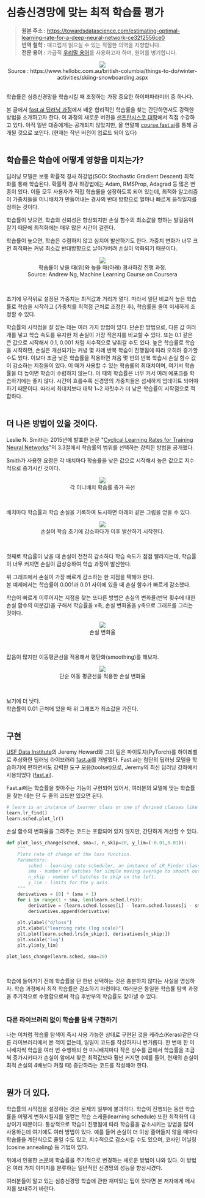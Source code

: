 # 심층신경망에 맞는 최적 학습률 평가
> **원본 주소 :** https://towardsdatascience.com/estimating-optimal-learning-rate-for-a-deep-neural-network-ce32f2556ce0  
> **번역 철학 :** 매끄럽게 읽으실 수 있는 적절한 의역을 지향합니다.  
> **전문 용어 :** 가급적 <a href='http://taewan.kim/docs/ml_glossary/'>우리말 용어</a>를 사용하고자 하며, 원어를 병기합니다.  

<p align="center">
  <img src="./images/1_ymwavXYarjSn8OlTSIrr9A.jpeg">
  <br>
  Source : https://www.hellobc.com.au/british-columbia/things-to-do/winter-activities/skiing-snowboarding.aspx
</p>

<br>
학습률은 심층신경망을 학습시킬 때 조정하는 가장 중요한 하이퍼파라미터 중 하나다.  

본 글에서 <a href='http://www.fast.ai/'>fast.ai 딥러닝 과정</a>에서 배운 합리적인 학습률을 찾는 간단하면서도 강력한 방법을 소개하고자 한다. 이 과정의 새로운 버전을 <a href='https://www.usfca.edu/data-institute/certificates/deep-learning-part-one'>샌프란시스코 대학</a>에서 직접 수강하고 있다. 아직 일반 대중에게는 공개되지 않았지만, 올 연말께 <a href='http://course.fast.ai/'>course.fast.ai</a>를 통해 공개될 것으로 보인다. (현재는 작년 버전이 업로드 되어 있다)  
<br>
  
## 학습률은 학습에 어떻게 영향을 미치는가?
딥러닝 모델은 보통 확률적 경사 하강법(SGD: Stochastic Gradient Descent) 최적화를 통해 학습된다. 확률적 경사 하강법에는 Adam, RMSProp, Adagrad 등 많은 변종이 있다. 이들 모두 사용자가 직접 학습률을 설정하도록 되어 있는데, 최적화 알고리즘이 가중치들을 미니배치가 만들어내는 경사의 반대 방향으로 얼마나 빠르게 움직일지를 정하는 것이다.  

학습률이 낮으면, 학습의 신뢰성은 향상되지만 손실 함수의 최소값을 향하는 발걸음이 잘기 때문에 최적화에는 매우 많은 시간이 걸린다.  

학습률이 높으면, 학습은 수렴하지 않고 심지어 발산하기도 한다. 가중치 변화가 너무 크면 최적화는 커녕 최소값 반대방향으로 날아가버려 손실이 악화되기 때문이다.  

<p align="center">
  <img src="./images/1_EP8stDFdu_OxZFGimCZRtQ.jpeg">
  <br>
  학습률이 낮을 때(위)와 높을 때(아래) 경사하강 진행 과정.<br>  
  Source: Andrew Ng, Machine Learning Course on Coursera
</p>
<br>

초기에 무작위로 설정된 가중치는 최적값과 거리가 멀다. 따라서 일단 비교적 높은 학습률로 학습을 시작하고 (가중치를 최적점 근처로 조정한 후), 학습률을 줄여 미세하게 조정할 수 있다.   

학습률의 시작점을 잘 잡는 데는 여러 가지 방법이 있다. 
단순한 방법으로, 다른 값 여러 개를 넣고 학습 속도를 유지한 채 손실이 가장 적은지를 비교할 수 있다. 또는 0.1 같은 큰 값으로 시작해서 0.1, 0.001 처럼 지수적으로 낮춰갈 수도 있다. 높은 학습률로 학습을 시작하면, 손실은 개선되기는 커녕 몇 차례 반복 학습이 진행됨에 따라 오히려 증가할 수도 있다. 이보다 조금 낮은 학습률을 적용하면 처음 몇 번의 반복 학습시 손실 함수 값이 감소하는 지점들이 있다. 이 때가 사용할 수 있는 학습률의 최대치이며, 여기서 학습률을 더 높이면 학습이 수렴하지 않는다. 이 때의 학습률은 너무 커서 여러 에포크를 학습하기에는 좋지 않다. 시간이 흐를수록 신경망의 가중치들은 섬세하게 업데이트 되어야 하기 때문이다. 따라서 최대치보다 대략 1~2 자릿수가 더 낮은 학습률이 시작점으로 적합하다.  
<br>

## 더 나은 방법이 있을 것이다.
Leslie N. Smith는 2015년에 발표한 논문 "<a href="https://arxiv.org/abs/1506.01186">Cyclical Learning Rates for Training Neural Networks</a>"의 3.3절에서 학습률의 범위를 선택하는 강력한 방법을 공개했다.  

Smith가 사용한 요령은 각 배치마다 학습률을 낮은 값으로 시작해서 높은 값으로 지수적으로 증가시킨 것이다.  

<p align="center">
  <img src="./images/1_zgm3iy7aD4ZsXLiva0xtFg.png">
  <br>
  각 미니배치 학습률 증가 곡선
</p>
<br>

배치마다 학습률과 학습 손실을 기록하여 도시하면 아래와 같은 그림을 얻을 수 있다.  

<p align="center">
  <img src="./images/1_HVj_4LWemjvOWv-cQO9y9g.png">
  <br>
  손실이 학습 초기에 감소하다가 이후 발산하기 시작한다.
</p>
<br>

첫째로 학습률이 낮을 때 손실이 천천히 감소하다 학습 속도가 점점 빨라지는데, 학습률이 너무 커지면 손실이 급상승하여 학습 과정이 발산한다.  

위 그래프에서 손실이 가장 빠르게 감소하는 한 지점을 택해야 한다.  
본 예제에서는 학습률이 0.001과 0.01 사이에 있을 때 손실 함수가 빠르게 감소했다.  

학습이 빠르게 이루어지는 지점을 찾는 또다른 방법은 손실의 변화율(반복 횟수에 대한 손실 함수의 미분값)을 구해서 학습률을 x축, 손실 변화율을 y축으로 그래프를 그리는 것이다.  

<p align="center">
  <img src="./images/1_eYewkhRqRyGg7UsNNaX0Hg.png">
  <br>
  손실 변화율
</p>
<br>

잡음이 많지만 이동평균선을 적용해서 평탄화(smoothing)를 해보자.

<p align="center">
  <img src="./images/1_87mKq_XomYyJE29l91K0dw.png">
  <br>
  단순 이동 평균선을 적용한 손실 변화율
</p>
<br>

보기에 더 낫다.  
학습률이 0.01 근처에 있을 때 위 그래프가 최소값을 가진다.  
<br>

## 구현
<a href='https://www.usfca.edu/data-institute'>USF Data Institute</a>의 Jeremy Howard와 그의 팀은 파이토치(PyTorch)를 하이레벨로 추상화한 딥러닝 라이브러리 <a href='https://github.com/fastai/fastai'>fast.ai</a>를 개발했다. Fast.ai는 첨단의 딥러닝 모델을 학습하기에 편하면서도 강력한 도구 모음(toolset)으로, Jeremy의 최신 딥러닝 강좌에서 사용되었다 (<a href='http://www.fast.ai/'>fast.ai</a>).  

Fast.ai에는 학습률을 찾아주는 기능이 구현되어 있어서, 여러분의 모델에 맞는 학습률을 찾는 데는 단 두 줄의 코드만 있으면 된다.

```python 
# learn is an instance of Learner class or one of derived classes like ConvLearner
learn.lr_find()
learn.sched.plot_lr()
```

손실 함수의 변화율을 그려주는 코드는 포함되어 있지 않지만, 간단하게 계산할 수 있다.
<br>

```python
def plot_loss_change(sched, sma=1, n_skip=20, y_lim=(-0.01,0.01)):
    """
    Plots rate of change of the loss function.
    Parameters:
        sched - learning rate scheduler, an instance of LR_Finder class.
        sma - number of batches for simple moving average to smooth out the curve.
        n_skip - number of batches to skip on the left.
        y_lim - limits for the y axis.
    """
    derivatives = [0] * (sma + 1)
    for i in range(1 + sma, len(learn.sched.lrs)):
        derivative = (learn.sched.losses[i] - learn.sched.losses[i - sma]) / sma
        derivatives.append(derivative)
        
    plt.ylabel("d/loss")
    plt.xlabel("learning rate (log scale)")
    plt.plot(learn.sched.lrs[n_skip:], derivatives[n_skip:])
    plt.xscale('log')
    plt.ylim(y_lim)

plot_loss_change(learn.sched, sma=20)
```
<br>

학습에 들어가기 전에 학습률을 단 한번 선택하는 것은 충분하지 않다는 사실을 명심하자. 학습 과정에서 최적 학습률은 감소하기 마련이다. 여러분은 동일한 학습률 탐색 과정을 주기적으로 수행함으로써 학습 후반부의 학습률도 찾아낼 수 있다.  
<br>

### 다른 라이브러리 없이 학습률 탐색 구현하기
나는 이처럼 학습률 탐색이 즉시 사용 가능한 상태로 구현된 것을 케라스(Keras)같은 다른 라이브러리에서 본 적이 없는데, 일일이 코드를 작성하자니 번거롭다. 한 번에 한 미니배치씩 학습을 여러 번 수행하되 한 미니배치마다 작은 상수를 곱해서 학습률을 조금씩 증가시키다가 손실이 앞에서 찾은 최적값보다 훨씬 커지면 (예를 들어, 현재의 손실이 최적 손실의 4배보다 커질 때) 중단하라는 코드를 작성해야 한다.  
<br>

## 뭔가 더 있다. 
학습률의 시작점을 설정하는 것은 문제의 일부에 불과하다. 학습이 진행되는 동안 학습률을 어떻게 변화시킬지를 일컫는 학습 스케줄(learning schedule) 또한 최적화의 대상이기 때문이다. 통상적으로 학습이 진행됨에 따라 학습률을 감소시키는 방법을 많이 사용하는데 여기에도 여러 방법이 있다. 예를 들어 손실이 더 이상 줄어들지 않을 때마다 학습률을 계단식으로 줄일 수도 있고, 지수적으로 감소시킬 수도 있으며, 코사인 어닐링(cosine annealing) 등 기법이 있다.  

위에서 인용한 <a href='https://arxiv.org/abs/1506.01186'>논문</a>에 학습률을 주기적으로 변경하는 새로운 방법이 나와 있다. 이 방법은 여러 가지 이미지를 분류하는 일반적인 신경망의 성능을 향상시켰다.  

여러분들이 알고 있는 심층신경망 학습에 관한 재미있는 팁이 있다면 본 저자에게 메시지를 보내주기 바란다.  

